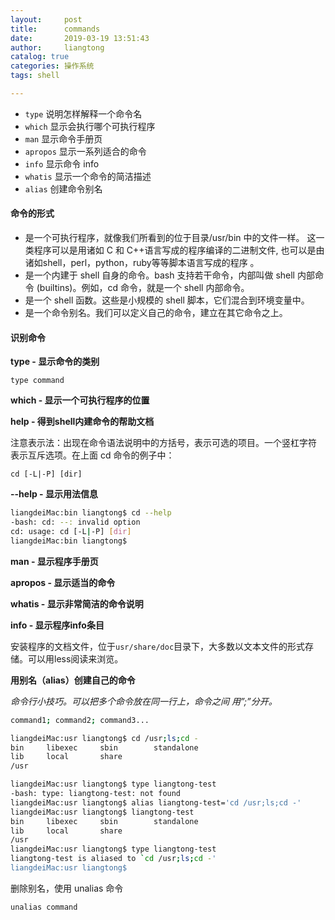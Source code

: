```yaml
---
layout:     post
title:      commands
date:       2019-03-19 13:51:43
author:     liangtong
catalog: true
categories: 操作系统
tags: shell

---
```


  

+ `type`  说明怎样解释一个命令名
+ `which`  显示会执行哪个可执行程序
+ `man`   显示命令手册页
+ `apropos` 显示一系列适合的命令
+ `info`  显示命令 info
+ `whatis` 显示一个命令的简洁描述
+ `alias` 创建命令别名







#### 命令的形式



+ 是一个可执行程序，就像我们所看到的位于目录/usr/bin 中的文件一样。 这一类程序可以是用诸如 C 和 C++语言写成的程序编译的二进制文件, 也可以是由诸如shell，perl，python，ruby等等脚本语言写成的程序 。
+ 是一个内建于 shell 自身的命令。bash 支持若干命令，内部叫做 shell 内部命令 (builtins)。例如，cd 命令，就是一个 shell 内部命令。
+ 是一个 shell 函数。这些是小规模的 shell 脚本，它们混合到环境变量中。
+ 是一个命令别名。我们可以定义自己的命令，建立在其它命令之上。



#### 识别命令

**type - 显示命令的类别**

`type command`

**which - 显示一个可执行程序的位置**

**help - 得到shell内建命令的帮助文档**

注意表示法：出现在命令语法说明中的方括号，表示可选的项目。一个竖杠字符 表示互斥选项。在上面 cd 命令的例子中：

```shell
cd [-L|-P] [dir]
```



**--help - 显示用法信息**

```bash
liangdeiMac:bin liangtong$ cd --help
-bash: cd: --: invalid option
cd: usage: cd [-L|-P] [dir]
liangdeiMac:bin liangtong$ 
```



**man - 显示程序手册页**

**apropos - 显示适当的命令**

**whatis - 显示非常简洁的命令说明**

**info - 显示程序info条目**



安装程序的文档文件，位于`usr/share/doc`目录下，大多数以文本文件的形式存储。可以用less阅读来浏览。



**用别名（alias）创建自己的命令**

*命令行小技巧。可以把多个命令放在同一行上，命令之间 用”;”分开。*

```bash
command1; command2; command3...
```

```bash
liangdeiMac:usr liangtong$ cd /usr;ls;cd -
bin		libexec		sbin		standalone
lib		local		share
/usr
```

```bash
liangdeiMac:usr liangtong$ type liangtong-test
-bash: type: liangtong-test: not found
liangdeiMac:usr liangtong$ alias liangtong-test='cd /usr;ls;cd -'
liangdeiMac:usr liangtong$ liangtong-test
bin		libexec		sbin		standalone
lib		local		share
/usr
liangdeiMac:usr liangtong$ type liangtong-test
liangtong-test is aliased to `cd /usr;ls;cd -'
liangdeiMac:usr liangtong$ 
```

删除别名，使用 unalias 命令

`unalias command`



